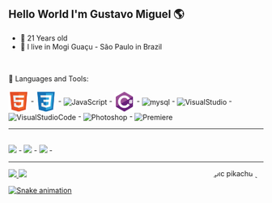 ## Hello World I'm Gustavo Miguel 🌎

- 🎉 21 Years old
- 📌 I live in Mogi Guaçu - São Paulo in Brazil

##
 <div style="display: inline_block"><br>
 🚀 Languages and Tools: <br> <br>
  <img align="center" alt="HTML" height="40" width="40" src="https://raw.githubusercontent.com/devicons/devicon/master/icons/html5/html5-original.svg"> -
  <img align="center" alt="CSS" height="40" width="40" src="https://raw.githubusercontent.com/devicons/devicon/master/icons/css3/css3-original.svg"> -
 <img align="center" alt="JavaScript" height="40" width="40" src="https://cdn.discordapp.com/attachments/879870124813856819/901961530839531580/javascript-map-javascript-javascript-icon-with-png-892806.png"> -
  <img align="center" alt="Csharp" height="40" width="40" src="https://raw.githubusercontent.com/devicons/devicon/master/icons/csharp/csharp-original.svg"> - 
 <img align="center" alt="mysql" height="40" width="40" src="https://cdn.discordapp.com/attachments/879870124813856819/919721912307957790/MySQL-logo.png"> -
  <img align="center" alt="VisualStudio" height="40" width="40" src="https://cdn.discordapp.com/attachments/879870124813856819/901731917131575346/1200px-Visual_Studio_Code_1.18_icon.svg.png"> -
 <img align="center" alt="VisualStudioCode" height="40" width="40" src="https://cdn.discordapp.com/attachments/879870124813856819/901731942247071824/Visual_Studio_Icon_2019.svg.png"> -
  <img align="center" alt="Photoshop" height="40" width="40" src="https://cdn.discordapp.com/attachments/879870124813856819/901714364699140147/adobe-photoshop_1.png"> -
  <img align="center" alt="Premiere" height="40" width="40" src="https://cdn.discordapp.com/attachments/879870124813856819/901714689816408134/pre-estreia.png">


 
 <hr>
  <br>
  <div>
  <a href="https://www.instagram.com/_guuz/" target="_blank"><img src="https://img.shields.io/badge/-Instagram-%23E4405F?style=for-the-badge&logo=instagram&logoColor=white" target="_blank"></a> -
  <a href = "mailto:gustavomiguel012@gmail.com"><img src="https://img.shields.io/badge/-Gmail-%23333?style=for-the-badge&logo=gmail&logoColor=white" target="_blank"></a> -
  <a href="https://www.linkedin.com/in/gustavo-miguel-46456a1b2/" target="_blank"><img src="https://img.shields.io/badge/-LinkedIn-%230077B5?style=for-the-badge&logo=linkedin&logoColor=white _blank" target="_blank"></a> -   
     
</div>
 
 <hr>
 
 
</div>
  <a href="https://github.com/gustavofmiguel">
  <img height="165em"  src="https://github-readme-stats.vercel.app/api?username=gustavofmiguel&show_icons=true&theme=dark&include_all_commits=true&count_private=true"/>
  <img height="165em"  src="https://github-readme-stats.vercel.app/api/top-langs/?username=gustavofmiguel&layout=compact&langs_count=7&theme=dark"/>
   <img align="right" alt="pic pikachu gif" height="150" style="border-radius:50px;" src="https://cdn.discordapp.com/attachments/879870124813856819/901702789078593546/579af2d8df43ca612e38b09a103bcde82b7d92aa_hq.gif">
   
</div>
   
 
 ![Snake animation](https://github.com/gustavofmiguel/gustavofmiguel/blob/output/github-contribution-grid-snake.svg)
 

    
